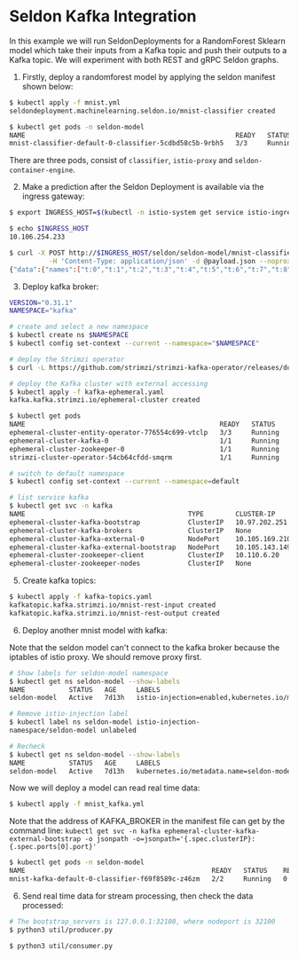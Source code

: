 # Seldon Kafka Integration
In this example we will run SeldonDeployments for a RandomForest Sklearn model which take their inputs from a Kafka topic and push their outputs to a Kafka topic. We will experiment with both REST and gRPC Seldon graphs.

1. Firstly, deploy a randomforest model by applying the seldon manifest shown below:
```sh
$ kubectl apply -f mnist.yml
seldondeployment.machinelearning.seldon.io/mnist-classifier created

$ kubectl get pods -n seldon-model
NAME                                                     READY   STATUS    RESTARTS   AGE
mnist-classifier-default-0-classifier-5cdbd58c5b-9rbh5   3/3     Running   0          76s
```

There are three pods, consist of `classifier`, `istio-proxy` and `seldon-container-engine`.

2. Make a prediction after the Seldon Deployment is available via the ingress gateway:
```sh
$ export INGRESS_HOST=$(kubectl -n istio-system get service istio-ingressgateway -o jsonpath='{.status.loadBalancer.ingress[0].ip}')

$ echo $INGRESS_HOST
10.106.254.233

$ curl -X POST http://$INGRESS_HOST/seldon/seldon-model/mnist-classifier/api/v1.0/predictions \
          -H 'Content-Type: application/json' -d @payload.json --noproxy $INGRESS_HOST | json_pp
{"data":{"names":["t:0","t:1","t:2","t:3","t:4","t:5","t:6","t:7","t:8","t:9"],"ndarray":[[0.0,0.1,0.0,0.0,0.4,0.2,0.1,0.2,0.0,0.0]]},"meta":{"requestPath":{"classifier":"hoangph3/sklearn_mnist_classifier:v0.0.1"}}}
```

3. Deploy kafka broker:
```sh
VERSION="0.31.1"
NAMESPACE="kafka"

# create and select a new namespace
$ kubectl create ns $NAMESPACE
$ kubectl config set-context --current --namespace="$NAMESPACE"

# deploy the Strimzi operator
$ curl -L https://github.com/strimzi/strimzi-kafka-operator/releases/download/$VERSION/strimzi-cluster-operator-$VERSION.yaml --insecure | sed "s/namespace: .*/namespace: $NAMESPACE/g" | kubectl replace --force -f -

# deploy the Kafka cluster with external accessing
$ kubectl apply -f kafka-ephemeral.yaml
kafka.kafka.strimzi.io/ephemeral-cluster created

$ kubectl get pods
NAME                                                 READY   STATUS    RESTARTS       AGE
ephemeral-cluster-entity-operator-776554c699-vtclp   3/3     Running   0              101s
ephemeral-cluster-kafka-0                            1/1     Running   0              2m5s
ephemeral-cluster-zookeeper-0                        1/1     Running   0              2m29s
strimzi-cluster-operator-54cb64cfdd-smqrm            1/1     Running   30 (30m ago)   2d13h

# switch to default namespace
$ kubectl config set-context --current --namespace=default

# list service kafka
$ kubectl get svc -n kafka
NAME                                         TYPE        CLUSTER-IP       EXTERNAL-IP   PORT(S)                      AGE
ephemeral-cluster-kafka-bootstrap            ClusterIP   10.97.202.251    <none>        9091/TCP                     2m17s
ephemeral-cluster-kafka-brokers              ClusterIP   None             <none>        9090/TCP,9091/TCP            2m17s
ephemeral-cluster-kafka-external-0           NodePort    10.105.169.210   <none>        9092:32000/TCP               2m17s
ephemeral-cluster-kafka-external-bootstrap   NodePort    10.105.143.149   <none>        9092:32100/TCP               2m17s
ephemeral-cluster-zookeeper-client           ClusterIP   10.110.6.20      <none>        2181/TCP                     2m41s
ephemeral-cluster-zookeeper-nodes            ClusterIP   None             <none>        2181/TCP,2888/TCP,3888/TCP   2m41s
```

5. Create kafka topics:
```sh
$ kubectl apply -f kafka-topics.yaml
kafkatopic.kafka.strimzi.io/mnist-rest-input created
kafkatopic.kafka.strimzi.io/mnist-rest-output created
```

6. Deploy another mnist model with kafka:

Note that the seldon model can't connect to the kafka broker because the iptables of istio proxy. We should remove proxy first.

```sh
# Show labels for seldon-model namespace
$ kubectl get ns seldon-model --show-labels 
NAME           STATUS   AGE     LABELS
seldon-model   Active   7d13h   istio-injection=enabled,kubernetes.io/metadata.name=seldon-model

# Remove istio-injection label
$ kubectl label ns seldon-model istio-injection-
namespace/seldon-model unlabeled

# Recheck
$ kubectl get ns seldon-model --show-labels
NAME           STATUS   AGE     LABELS
seldon-model   Active   7d13h   kubernetes.io/metadata.name=seldon-model
```

Now we will deploy a model can read real time data:

```sh
$ kubectl apply -f mnist_kafka.yml
```

Note that the address of KAFKA_BROKER in the manifest file can get by the command line: `kubectl get svc -n kafka ephemeral-cluster-kafka-external-bootstrap -o jsonpath -o=jsonpath='{.spec.clusterIP}:{.spec.ports[0].port}'`

```sh
$ kubectl get pods -n seldon-model
NAME                                               READY   STATUS    RESTARTS   AGE
mnist-kafka-default-0-classifier-f69f8589c-z46zm   2/2     Running   0          65s
```

6. Send real time data for stream processing, then check the data processed:
```sh
# The bootstrap_servers is 127.0.0.1:32100, where nodeport is 32100 
$ python3 util/producer.py

$ python3 util/consumer.py
```